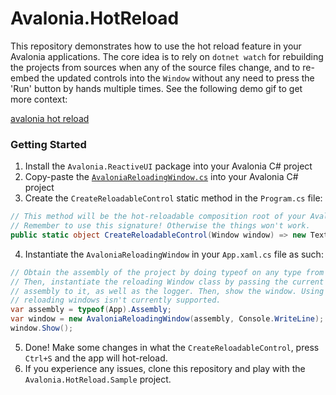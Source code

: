 # Avalonia.HotReload

This repository demonstrates how to use the hot reload feature in your Avalonia applications. The core idea is to rely on `dotnet watch` for rebuilding the projects from sources when any of the source files change, and to re-embed the updated controls into the `Window` without any need to press the 'Run' button by hands multiple times. See the following demo gif to get more context:

[avalonia hot reload](./demo.gif)

### Getting Started

1. Install the `Avalonia.ReactiveUI` package into your Avalonia C# project
2. Copy-paste the [`AvaloniaReloadingWindow.cs`](./Avalonia.HotReload/AvaloniaReloadingWindow.cs) into your Avalonia C# project
3. Create the `CreateReloadableControl` static method in the `Program.cs` file:

```cs
// This method will be the hot-reloadable composition root of your Avalonia application.
// Remember to use this signature! Otherwise the things won't work.
public static object CreateReloadableControl(Window window) => new TextBlock { Text = "Ok" };
```

4. Instantiate the `AvaloniaReloadingWindow` in your `App.xaml.cs` file as such:

```cs
// Obtain the assembly of the project by doing typeof on any type from the assembly.
// Then, instantiate the reloading Window class by passing the current project
// assembly to it, as well as the logger. Then, show the window. Using multiple 
// reloading windows isn't currently supported.
var assembly = typeof(App).Assembly;
var window = new AvaloniaReloadingWindow(assembly, Console.WriteLine);
window.Show();
```

5. Done! Make some changes in what the `CreateReloadableControl`, press `Ctrl+S` and the app will hot-reload.
6. If you experience any issues, clone this repository and play with the `Avalonia.HotReload.Sample` project.
